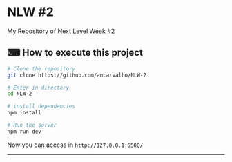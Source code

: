# NLW #2
My Repository of Next Level Week #2

## ⌨ How to execute this project

```bash
# Clone the repository
git clone https://github.com/ancarvalho/NLW-2

# Enter in directory
cd NLW-2

# install dependencies
npm install

# Run the server
npm run dev
```

Now you can access in `http://127.0.0.1:5500/`

---